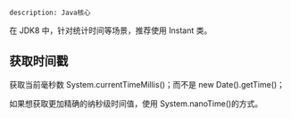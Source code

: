 ```
description: Java核心
```

在 JDK8 中，针对统计时间等场景，推荐使用 Instant 类。

## 获取时间戳

获取当前毫秒数 System.currentTimeMillis()；而不是 new Date().getTime()；

如果想获取更加精确的纳秒级时间值，使用 System.nanoTime()的方式。


